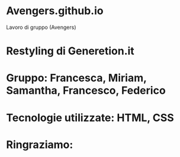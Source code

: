 # Avengers.github.io
Lavoro di gruppo (Avengers)

# Restyling di Generetion.it

# Gruppo: Francesca, Miriam, Samantha, Francesco, Federico

# Tecnologie utilizzate: HTML, CSS

# Ringraziamo: 